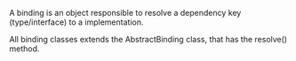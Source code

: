 A binding is an object responsible to resolve a dependency key 
(type/interface) to a implementation.

All binding classes extends the AbstractBinding class,
that has the resolve() method.